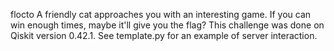 flocto
A friendly cat approaches you with an interesting game. If you can win enough times, maybe it'll give you the flag?
This challenge was done on Qiskit version 0.42.1. See template.py for an example of server interaction.
